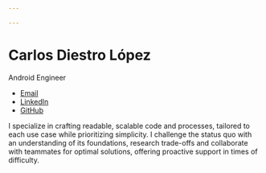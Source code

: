 ```yaml
---

---
```


# Carlos Diestro López

Android Engineer

- [Email](carlosdiestro4@gmail.com)
- [LinkedIn](linkedin.com/in/cdiestrolopez)
- [GitHub](github.com/K4rLiToX)

I specialize in crafting readable, scalable code and processes, tailored to each use case while prioritizing
simplicity. I challenge the status quo with an understanding of its foundations, research trade-offs and
collaborate with teammates for optimal solutions, offering proactive support in times of difficulty.